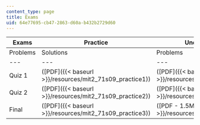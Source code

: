 ```yaml
---
content_type: page
title: Exams
uid: 64e77695-cb47-2863-d60a-b432b2729d60
---
```


| Exams | Practice | Undergraduate (2.71) | Graduate (2.710) |
| --- | --- | --- | --- |
| Problems | Solutions | Problems | Solutions | Problems | Solutions |
| --- | --- | --- | --- | --- | --- |
| Quiz 1 | ([PDF]({{< baseurl >}}/resources/mit2_71s09_practice1)) | ([PDF]({{< baseurl >}}/resources/mit2_71s09_practice1_sol)) | ([PDF]({{< baseurl >}}/resources/mit2_71s09_uquiz1)) | ([PDF]({{< baseurl >}}/resources/mit2_71s09_uquiz1_sol)) | ([PDF]({{< baseurl >}}/resources/mit2_71s09_gquiz1)) | ([PDF]({{< baseurl >}}/resources/mit2_71s09_gquiz1_sol)) |
| Quiz 2 | ([PDF]({{< baseurl >}}/resources/mit2_71s09_practice2)) | ([PDF]({{< baseurl >}}/resources/mit2_71s09_practice2_sol)) | ([PDF]({{< baseurl >}}/resources/mit2_71s09_uquiz2)) | ([PDF]({{< baseurl >}}/resources/mit2_71s09_uquiz2_sol)) | ([PDF]({{< baseurl >}}/resources/mit2_71s09_gquiz2)) | ([PDF]({{< baseurl >}}/resources/mit2_71s09_gquiz2_sol)) |
| Final | ([PDF]({{< baseurl >}}/resources/mit2_71s09_practice3)) | ([PDF - 1.5MB]({{< baseurl >}}/resources/mit2_71s09_practice3_sol)) | ([PDF]({{< baseurl >}}/resources/mit2_71s09_ufinal)) | ([PDF]({{< baseurl >}}/resources/mit2_71s09_ufinal_sol)) | ([PDF]({{< baseurl >}}/resources/mit2_71s09_gfinal)) | ([PDF]({{< baseurl >}}/resources/mit2_71s09_gfinal_sol))